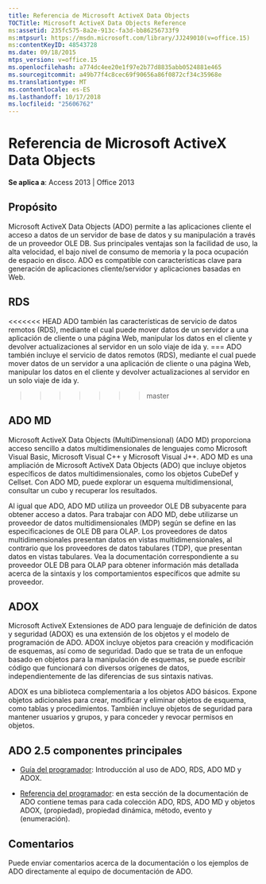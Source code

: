```yaml
---
title: Referencia de Microsoft ActiveX Data Objects
TOCTitle: Microsoft ActiveX Data Objects Reference
ms:assetid: 235fc575-8a2e-913c-fa3d-bb86256733f9
ms:mtpsurl: https://msdn.microsoft.com/library/JJ249010(v=office.15)
ms:contentKeyID: 48543728
ms.date: 09/18/2015
mtps_version: v=office.15
ms.openlocfilehash: a774dc4ee20e1f97e2b77d8835abb0524881e465
ms.sourcegitcommit: a49b77f4c8cec69f90656a86f0872cf34c35968e
ms.translationtype: MT
ms.contentlocale: es-ES
ms.lasthandoff: 10/17/2018
ms.locfileid: "25606762"
---
```

# <a name="microsoft-activex-data-objects-reference"></a>Referencia de Microsoft ActiveX Data Objects

**Se aplica a**: Access 2013 | Office 2013

## <a name="purpose"></a>Propósito

Microsoft ActiveX Data Objects (ADO) permite a las aplicaciones cliente el acceso a datos de un servidor de base de datos y su manipulación a través de un proveedor OLE DB. Sus principales ventajas son la facilidad de uso, la alta velocidad, el bajo nivel de consumo de memoria y la poca ocupación de espacio en disco. ADO es compatible con características clave para generación de aplicaciones cliente/servidor y aplicaciones basadas en Web.

## <a name="rds"></a>RDS

<<<<<<< HEAD ADO también las características de servicio de datos remotos (RDS), mediante el cual puede mover datos de un servidor a una aplicación de cliente o una página Web, manipular los datos en el cliente y devolver actualizaciones al servidor en un solo viaje de ida y.
=== ADO también incluye el servicio de datos remotos (RDS), mediante el cual puede mover datos de un servidor a una aplicación de cliente o una página Web, manipular los datos en el cliente y devolver actualizaciones al servidor en un solo viaje de ida y.
>>>>>>> master

## <a name="ado-md"></a>ADO MD

Microsoft ActiveX Data Objects (MultiDimensional) (ADO MD) proporciona acceso sencillo a datos multidimensionales de lenguajes como Microsoft Visual Basic, Microsoft Visual C++ y Microsoft Visual J++. ADO MD es una ampliación de Microsoft ActiveX Data Objects (ADO) que incluye objetos específicos de datos multidimensionales, como los objetos CubeDef y Cellset. Con ADO MD, puede explorar un esquema multidimensional, consultar un cubo y recuperar los resultados.

Al igual que ADO, ADO MD utiliza un proveedor OLE DB subyacente para obtener acceso a datos. Para trabajar con ADO MD, debe utilizarse un proveedor de datos multidimensionales (MDP) según se define en las especificaciones de OLE DB para OLAP. Los proveedores de datos multidimensionales presentan datos en vistas multidimensionales, al contrario que los proveedores de datos tabulares (TDP), que presentan datos en vistas tabulares. Vea la documentación correspondiente a su proveedor OLE DB para OLAP para obtener información más detallada acerca de la sintaxis y los comportamientos específicos que admite su proveedor.

## <a name="adox"></a>ADOX

Microsoft ActiveX Extensiones de ADO para lenguaje de definición de datos y seguridad (ADOX) es una extensión de los objetos y el modelo de programación de ADO. ADOX incluye objetos para creación y modificación de esquemas, así como de seguridad. Dado que se trata de un enfoque basado en objetos para la manipulación de esquemas, se puede escribir código que funcionará con diversos orígenes de datos, independientemente de las diferencias de sus sintaxis nativas.

ADOX es una biblioteca complementaria a los objetos ADO básicos. Expone objetos adicionales para crear, modificar y eliminar objetos de esquema, como tablas y procedimientos. También incluye objetos de seguridad para mantener usuarios y grupos, y para conceder y revocar permisos en objetos.

## <a name="ado-25-main-components"></a>ADO 2.5 componentes principales

- [Guía del programador](ado-programmer-s-guide.md): Introducción al uso de ADO, RDS, ADO MD y ADOX.

- [Referencia del programador](ado-programmer-s-reference-topics.md): en esta sección de la documentación de ADO contiene temas para cada colección ADO, RDS, ADO MD y objetos ADOX, (propiedad), propiedad dinámica, método, evento y (enumeración).

## <a name="feedback"></a>Comentarios

Puede enviar comentarios acerca de la documentación o los ejemplos de ADO directamente al equipo de documentación de ADO.

